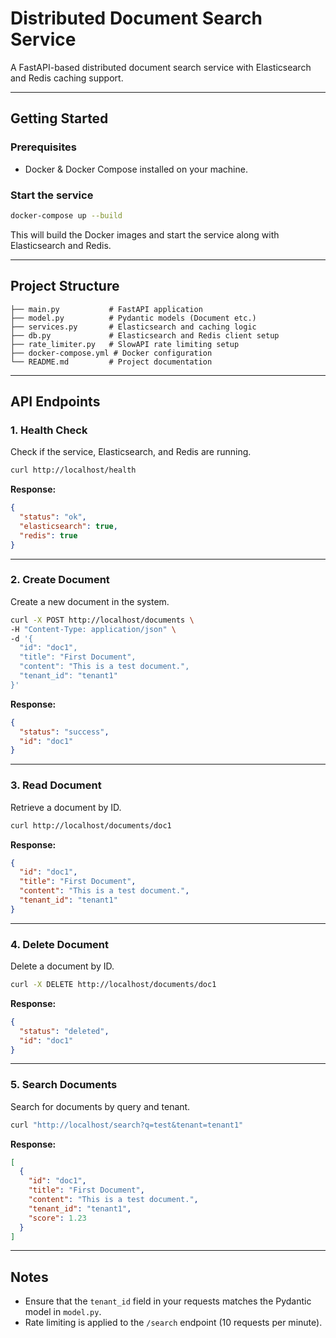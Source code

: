# Distributed Document Search Service

A FastAPI-based distributed document search service with Elasticsearch and Redis caching support.

---

## Getting Started

### Prerequisites

* Docker & Docker Compose installed on your machine.

### Start the service

```bash
docker-compose up --build
```

This will build the Docker images and start the service along with Elasticsearch and Redis.

---

## Project Structure

```
├── main.py           # FastAPI application
├── model.py          # Pydantic models (Document etc.)
├── services.py       # Elasticsearch and caching logic
├── db.py             # Elasticsearch and Redis client setup
├── rate_limiter.py   # SlowAPI rate limiting setup
├── docker-compose.yml # Docker configuration
└── README.md         # Project documentation
```

---

## API Endpoints

### 1. Health Check

Check if the service, Elasticsearch, and Redis are running.

```bash
curl http://localhost/health
```

**Response:**

```json
{
  "status": "ok",
  "elasticsearch": true,
  "redis": true
}
```

---

### 2. Create Document

Create a new document in the system.

```bash
curl -X POST http://localhost/documents \
-H "Content-Type: application/json" \
-d '{
  "id": "doc1",
  "title": "First Document",
  "content": "This is a test document.",
  "tenant_id": "tenant1"
}'
```

**Response:**

```json
{
  "status": "success",
  "id": "doc1"
}
```

---

### 3. Read Document

Retrieve a document by ID.

```bash
curl http://localhost/documents/doc1
```

**Response:**

```json
{
  "id": "doc1",
  "title": "First Document",
  "content": "This is a test document.",
  "tenant_id": "tenant1"
}
```

---

### 4. Delete Document

Delete a document by ID.

```bash
curl -X DELETE http://localhost/documents/doc1
```

**Response:**

```json
{
  "status": "deleted",
  "id": "doc1"
}
```

---

### 5. Search Documents

Search for documents by query and tenant.

```bash
curl "http://localhost/search?q=test&tenant=tenant1"
```

**Response:**

```json
[
  {
    "id": "doc1",
    "title": "First Document",
    "content": "This is a test document.",
    "tenant_id": "tenant1",
    "score": 1.23
  }
]
```

---

## Notes

* Ensure that the `tenant_id` field in your requests matches the Pydantic model in `model.py`.
* Rate limiting is applied to the `/search` endpoint (10 requests per minute).
